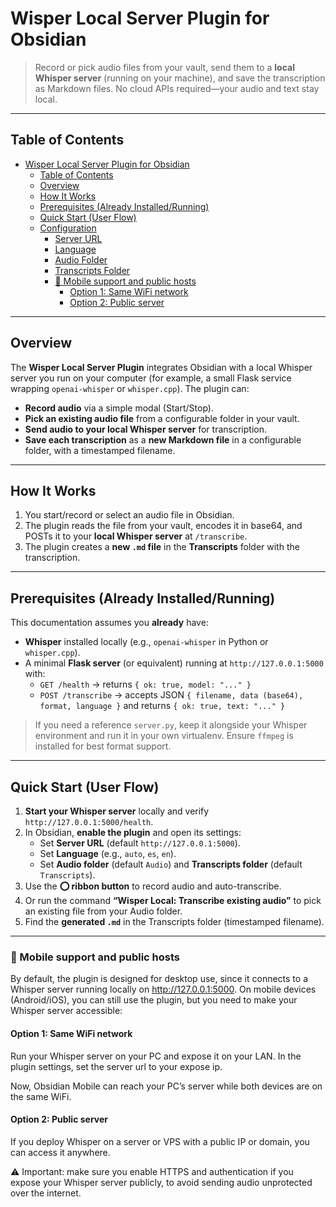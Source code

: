 # Wisper Local Server Plugin for Obsidian

> Record or pick audio files from your vault, send them to a **local Whisper server** (running on your machine), and save the transcription as Markdown files. No cloud APIs required—your audio and text stay local.

---

## Table of Contents

- [Wisper Local Server Plugin for Obsidian](#wisper-local-server-plugin-for-obsidian)
  - [Table of Contents](#table-of-contents)
  - [Overview](#overview)
  - [How It Works](#how-it-works)
  - [Prerequisites (Already Installed/Running)](#prerequisites-already-installedrunning)
  - [Quick Start (User Flow)](#quick-start-user-flow)
  - [Configuration](#configuration)
    - [Server URL](#server-url)
    - [Language](#language)
    - [Audio Folder](#audio-folder)
    - [Transcripts Folder](#transcripts-folder)
    - [📱 Mobile support and public hosts](#-mobile-support-and-public-hosts)
      - [Option 1: Same WiFi network](#option-1-same-wifi-network)
      - [Option 2: Public server](#option-2-public-server)

---

## Overview

The **Wisper Local Server Plugin** integrates Obsidian with a local Whisper server you run on your computer (for example, a small Flask service wrapping `openai-whisper` or `whisper.cpp`). The plugin can:

- **Record audio** via a simple modal (Start/Stop).  
- **Pick an existing audio file** from a configurable folder in your vault.  
- **Send audio to your local Whisper server** for transcription.  
- **Save each transcription** as a **new Markdown file** in a configurable folder, with a timestamped filename.

---

## How It Works

1. You start/record or select an audio file in Obsidian.
2. The plugin reads the file from your vault, encodes it in base64, and POSTs it to your **local Whisper server** at `/transcribe`.
3. The plugin creates a **new `.md` file** in the **Transcripts** folder with the transcription.

---

## Prerequisites (Already Installed/Running)

This documentation assumes you **already** have:

- **Whisper** installed locally (e.g., `openai-whisper` in Python or `whisper.cpp`).
- A minimal **Flask server** (or equivalent) running at `http://127.0.0.1:5000` with:
  - `GET /health` → returns `{ ok: true, model: "..." }`
  - `POST /transcribe` → accepts JSON `{ filename, data (base64), format, language }` and returns `{ ok: true, text: "..." }`

> If you need a reference `server.py`, keep it alongside your Whisper environment and run it in your own virtualenv. Ensure `ffmpeg` is installed for best format support.

---

## Quick Start (User Flow)

1. **Start your Whisper server** locally and verify `http://127.0.0.1:5000/health`.
2. In Obsidian, **enable the plugin** and open its settings:
   - Set **Server URL** (default `http://127.0.0.1:5000`).
   - Set **Language** (e.g., `auto`, `es`, `en`).
   - Set **Audio folder** (default `Audio`) and **Transcripts folder** (default `Transcripts`).
3. Use the **⭕ ribbon button** to record audio and auto-transcribe.
4. Or run the command **“Wisper Local: Transcribe existing audio”** to pick an existing file from your Audio folder.
5. Find the **generated `.md`** in the Transcripts folder (timestamped filename).

---


### 📱 Mobile support and public hosts

By default, the plugin is designed for desktop use, since it connects to a Whisper server running locally on http://127.0.0.1:5000. On mobile devices (Android/iOS), you can still use the plugin, but you need to make your Whisper server accessible:

#### Option 1: Same WiFi network

Run your Whisper server on your PC and expose it on your LAN.
In the plugin settings, set the server url to your expose ip.

Now, Obsidian Mobile can reach your PC’s server while both devices are on the same WiFi.

#### Option 2: Public server
If you deploy Whisper on a server or VPS with a public IP or domain, you can access it anywhere.

⚠️ Important: make sure you enable HTTPS and authentication if you expose your Whisper server publicly, to avoid sending audio unprotected over the internet.
